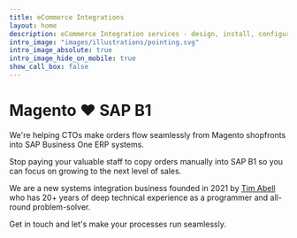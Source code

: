 ```yaml
---
title: eCommerce Integrations
layout: home
description: eCommerce Integration services - design, install, configure, host
intro_image: "images/illustrations/pointing.svg"
intro_image_absolute: true
intro_image_hide_on_mobile: true
show_call_box: false
---
```


# Magento ❤️  SAP B1

We're helping CTOs make orders flow seamlessly from Magento shopfronts into SAP Business One ERP systems.

Stop paying your valuable staff to copy orders manually into SAP B1 so you can focus on growing to the next level of sales.

We are a new systems integration business founded in 2021 by [Tim Abell](https://www.linkedin.com/in/timabell/) who has 20+ years of deep technical experience as a programmer and all-round problem-solver.

Get in touch and let's make your processes run seamlessly.

